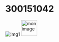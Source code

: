 # 300151042
![img1](https://github.com/user-attachments/assets/3e189280-a956-48ad-9d14-26f778d39e92)
<img src="images.img1.jpg" alt = "mon image" width = "50" height ="50"/>
